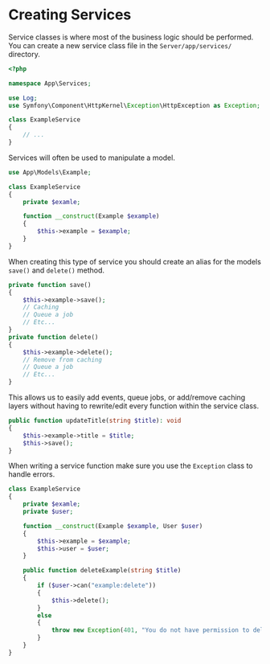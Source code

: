 # Creating Services

Service classes is where most of the business logic should be performed. You can create a new service class file in the `Server/app/services/` directory.

```php
<?php

namespace App\Services;

use Log;
use Symfony\Component\HttpKernel\Exception\HttpException as Exception;

class ExampleService
{
    // ...
}
```

Services will often be used to manipulate a model.

```php
use App\Models\Example;

class ExampleService
{
    private $examle;

    function __construct(Example $example)
    {
        $this->example = $example;
    }
}
```

When creating this type of service you should create an alias for the models `save()` and `delete()` method.

```php
private function save()
{
    $this->example->save();
    // Caching
    // Queue a job
    // Etc...
}
private function delete()
{
    $this->example->delete();
    // Remove from caching
    // Queue a job
    // Etc...
}
```

This allows us to easily add events, queue jobs, or add/remove caching layers without having to rewrite/edit every function within the service class.

```php
public function updateTitle(string $title): void
{
    $this->example->title = $title;
    $this->save();
}
```

When writing a service function make sure you use the `Exception` class to handle errors.

```php
class ExampleService
{
    private $examle;
    private $user;

    function __construct(Example $example, User $user)
    {
        $this->example = $example;
        $this->user = $user;
    }

    public function deleteExample(string $title)
    {
        if ($user->can("example:delete"))
        {
            $this->delete();
        }
        else
        {
            throw new Exception(401, "You do not have permission to delete this example.");
        }
    }
}
```